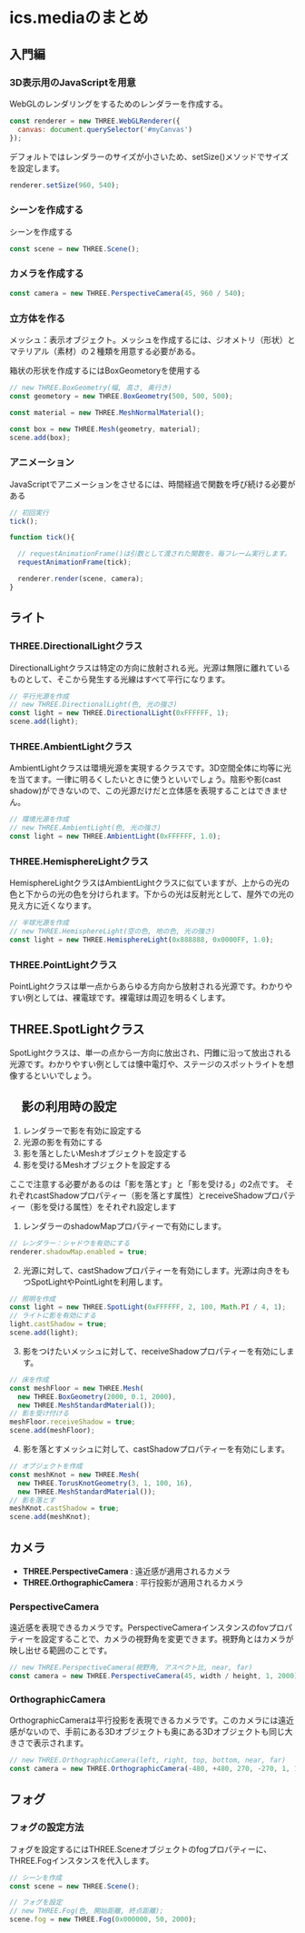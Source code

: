 # ics.mediaのまとめ

## 入門編

### 3D表示用のJavaScriptを用意

WebGLのレンダリングをするためのレンダラーを作成する。

```js
const renderer = new THREE.WebGLRenderer({
  canvas: document.querySelector('#myCanvas')
});
```

デフォルトではレンダラーのサイズが小さいため、setSize()メソッドでサイズを設定します。

```js
renderer.setSize(960, 540);
```

### シーンを作成する

シーンを作成する

```js
const scene = new THREE.Scene();
```

### カメラを作成する

```js
const camera = new THREE.PerspectiveCamera(45, 960 / 540);
```

### 立方体を作る

メッシュ：表示オブジェクト。メッシュを作成するには、ジオメトリ（形状）とマテリアル（素材）の２種類を用意する必要がある。

箱状の形状を作成するにはBoxGeometoryを使用する

```js
// new THREE.BoxGeometry(幅, 高さ, 奥行き)
const geometory = new THREE.BoxGeometry(500, 500, 500);
```

```js
const material = new THREE.MeshNormalMaterial();
```

```js
const box = new THREE.Mesh(geometry, material);
scene.add(box);
```

### アニメーション

JavaScriptでアニメーションをさせるには、時間経過で関数を呼び続ける必要がある

```js
// 初回実行
tick();

function tick(){

  // requestAnimationFrame()は引数として渡された関数を、毎フレーム実行します。
  requestAnimationFrame(tick);

  renderer.render(scene, camera);
}
```

## ライト

### THREE.DirectionalLightクラス

DirectionalLightクラスは特定の方向に放射される光。光源は無限に離れているものとして、そこから発生する光線はすべて平行になります。

```js
// 平行光源を作成
// new THREE.DirectionalLight(色, 光の強さ)
const light = new THREE.DirectionalLight(0xFFFFFF, 1);
scene.add(light);
```

### THREE.AmbientLightクラス

AmbientLightクラスは環境光源を実現するクラスです。3D空間全体に均等に光を当てます。一律に明るくしたいときに使うといいでしょう。陰影や影(cast shadow)ができないので、この光源だけだと立体感を表現することはできません。

```js
// 環境光源を作成
// new THREE.AmbientLight(色, 光の強さ)
const light = new THREE.AmbientLight(0xFFFFFF, 1.0);
```

### THREE.HemisphereLightクラス

HemisphereLightクラスはAmbientLightクラスに似ていますが、上からの光の色と下からの光の色を分けられます。下からの光は反射光として、屋外での光の見え方に近くなります。

```js
// 半球光源を作成
// new THREE.HemisphereLight(空の色, 地の色, 光の強さ)
const light = new THREE.HemisphereLight(0x888888, 0x0000FF, 1.0);
```

### THREE.PointLightクラス

PointLightクラスは単一点からあらゆる方向から放射される光源です。わかりやすい例としては、裸電球です。裸電球は周辺を明るくします。

## THREE.SpotLightクラス

SpotLightクラスは、単一の点から一方向に放出され、円錐に沿って放出される光源です。わかりやすい例としては懐中電灯や、ステージのスポットライトを想像するといいでしょう。

## 　影の利用時の設定

1. レンダラーで影を有効に設定する
2. 光源の影を有効にする
3. 影を落としたいMeshオブジェクトを設定する
4. 影を受けるMeshオブジェクトを設定する

ここで注意する必要があるのは「影を落とす」と「影を受ける」の2点です。 それぞれcastShadowプロパティー（影を落とす属性）とreceiveShadowプロパティー（影を受ける属性）をそれぞれ設定します

1. レンダラーのshadowMapプロパティーで有効にします。

 ```js
// レンダラー：シャドウを有効にする
renderer.shadowMap.enabled = true;
 ```

2. 光源に対して、castShadowプロパティーを有効にします。光源は向きをもつSpotLightやPointLightを利用します。

 ```js
// 照明を作成
const light = new THREE.SpotLight(0xFFFFFF, 2, 100, Math.PI / 4, 1);
// ライトに影を有効にする
light.castShadow = true;
scene.add(light);
 ```

3. 影をつけたいメッシュに対して、receiveShadowプロパティーを有効にします。

```js
// 床を作成
const meshFloor = new THREE.Mesh(
  new THREE.BoxGeometry(2000, 0.1, 2000),
  new THREE.MeshStandardMaterial());
// 影を受け付ける
meshFloor.receiveShadow = true;
scene.add(meshFloor);
```

4. 影を落とすメッシュに対して、castShadowプロパティーを有効にします。

```js
// オブジェクトを作成
const meshKnot = new THREE.Mesh(
  new THREE.TorusKnotGeometry(3, 1, 100, 16),
  new THREE.MeshStandardMaterial());
// 影を落とす
meshKnot.castShadow = true;
scene.add(meshKnot);
```

## カメラ

- **THREE.PerspectiveCamera** : 遠近感が適用されるカメラ
- **THREE.OrthographicCamera** : 平行投影が適用されるカメラ

### PerspectiveCamera

遠近感を表現できるカメラです。PerspectiveCameraインスタンスのfovプロパティーを設定することで、カメラの視野角を変更できます。視野角とはカメラが映し出せる範囲のことです。

```js
// new THREE.PerspectiveCamera(視野角, アスペクト比, near, far)
const camera = new THREE.PerspectiveCamera(45, width / height, 1, 2000);
```

### OrthographicCamera

OrthographicCameraは平行投影を表現できるカメラです。このカメラには遠近感がないので、手前にある3Dオブジェクトも奥にある3Dオブジェクトも同じ大きさで表示されます。

```js
// new THREE.OrthographicCamera(left, right, top, bottom, near, far)
const camera = new THREE.OrthographicCamera(-480, +480, 270, -270, 1, 1000);
```

## フォグ

### フォグの設定方法

フォグを設定するにはTHREE.Sceneオブジェクトのfogプロパティーに、THREE.Fogインスタンスを代入します。

```js
// シーンを作成
const scene = new THREE.Scene();

// フォグを設定
// new THREE.Fog(色, 開始距離, 終点距離);
scene.fog = new THREE.Fog(0x000000, 50, 2000);
```
